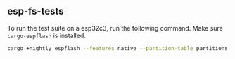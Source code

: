 ## esp-fs-tests

To run the test suite on a esp32c3, run the following command. Make sure `cargo-espflash` is installed.

```bash
cargo +nightly espflash --features native --partition-table partitions.csv  --monitor /dev/ttyUSB0
```